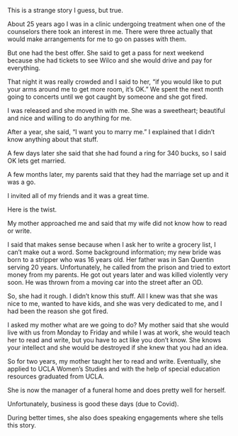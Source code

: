 <meta name="robots" content="noindex,nofollow" />

This is a strange story I guess, but true.  
  
About 25 years ago I was in a clinic undergoing treatment when one of the counselors there took an interest in me.  There were three actually that would make arrangements for me to go on passes with them.  
  
But one had the best offer.  She said to get a pass for next weekend because she had tickets to see Wilco and she would drive and pay for everything.  
  
That night it was really crowded and I said to her, “if you would like to put your arms around me to get more room, it’s OK.”  We spent the next month going to concerts until we got caught by someone and she got fired.   

I was released and she moved in with me.  She was a sweetheart; beautiful and nice and willing to do anything for me.  
  
After a year, she said, “I want you to marry me.”  I explained that I didn’t know anything about that stuff.  
  
A few days later she said that she had found a ring for 340 bucks, so I said OK lets get married.  
  
A few months later, my parents said that they had the marriage set up and it was a go.  
  
I invited all of my friends and it was a great time.  
  
Here is the twist.  

My mother approached me and said that my wife did not know how to read or write.  
  
I said that makes sense because when I ask her to write a grocery list, I can’t make out a word.  Some background information; my new bride was born to a stripper who was 16 years old.  Her father was in San Quentin serving 20 years.  Unfortunately, he called from the prison and tried to extort money from my parents.  He got out years later and was killed violently very soon.  He was thrown from a moving car into the street after an OD.  
  
So, she had it rough. I didn’t know this stuff. All I knew was that she was nice to me, wanted to have kids, and she was very dedicated to me, and I had been the reason she got fired.  

I asked my mother what are we going to do?  My mother said that she would live with us from Monday to Friday and while I was at work, she would teach her to read and write, but you have to act like  you don’t know. She knows your intellect and she would be destroyed if she knew that you had an idea.  
  
So for two years, my mother taught her to read and write. Eventually, she applied to UCLA Women’s Studies and with the help of special education resources graduated from UCLA.  

She is now the manager of a funeral home and does pretty well for herself.  
  
Unfortunately, business is good these days (due to Covid).  
  
During better times, she also does speaking engagements where she tells this story.